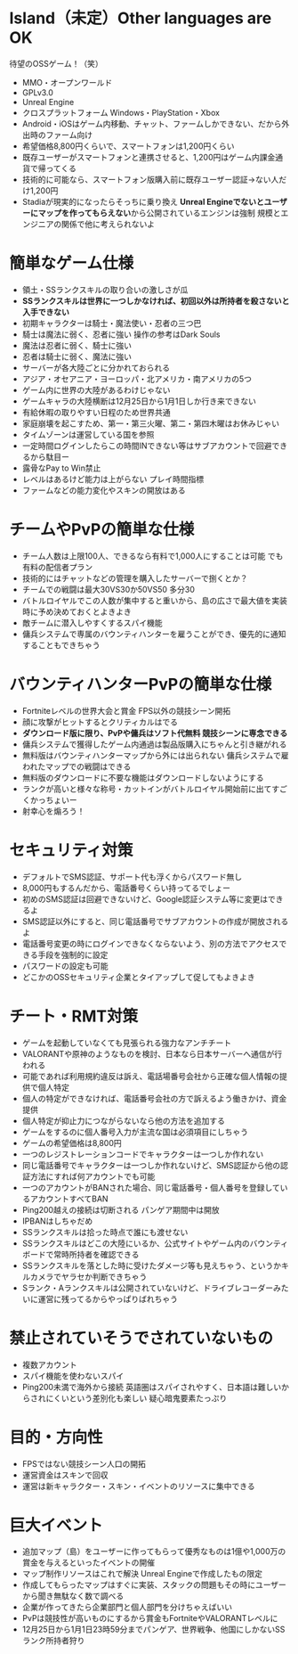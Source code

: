 # Island（未定）Other languages are OK
待望のOSSゲーム！（笑）
- MMO・オープンワールド
- GPLv3.0
- Unreal Engine
- クロスプラットフォーム Windows・PlayStation・Xbox
- Android・iOSはゲーム内移動、チャット、ファームしかできない、だから外出時のファーム向け
- 希望価格8,800円くらいで、スマートフォンは1,200円くらい
- 既存ユーザーがスマートフォンと連携させると、1,200円はゲーム内課金通貨で帰ってくる
- 技術的に可能なら、スマートフォン版購入前に既存ユーザー認証→ない人だけ1,200円
- Stadiaが現実的になったらそっちに乗り換え
**Unreal Engineでないとユーザーにマップを作ってもらえない**から公開されているエンジンは強制
規模とエンジニアの関係で他に考えられないよ
# 簡単なゲーム仕様
- 領土・SSランクスキルの取り合いの激しさが瓜
- **SSランクスキルは世界に一つしかなければ、初回以外は所持者を殺さないと入手できない**
- 初期キャラクターは騎士・魔法使い・忍者の三つ巴
- 騎士は魔法に弱く、忍者に強い 操作の参考はDark Souls
- 魔法は忍者に弱く、騎士に強い
- 忍者は騎士に弱く、魔法に強い
- サーバーが各大陸ごとに分かれておられる
- アジア・オセアニア・ヨーロッパ・北アメリカ・南アメリカの5つ
- ゲーム内に世界の大陸があるわけじゃない
- ゲームキャラの大陸横断は12月25日から1月1日しか行き来できない
- 有給休暇の取りやすい日程のため世界共通
- 家庭崩壊を起こすため、第一・第三火曜、第二・第四木曜はお休みじゃい
- タイムゾーンは運営している国を参照
- 一定時間ログインしたらこの時間INできない等はサブアカウントで回避できるから駄目ー
- 露骨なPay to Win禁止
- レベルはあるけど能力は上がらない プレイ時間指標
- ファームなどの能力変化やスキンの開放はある
# チームやPvPの簡単な仕様
- チーム人数は上限100人、できるなら有料で1,000人にすることは可能 でも有料の配信者プラン
- 技術的にはチャットなどの管理を購入したサーバーで捌くとか？
- チームでの戦闘は最大30VS30か50VS50 多分30
- バトルロイヤルでこの人数が集中すると重いから、島の広さで最大値を実装時に予め決めておくとよきよき
- 敵チームに潜入しやすくするスパイ機能
- 傭兵システムで専属のバウンティハンターを雇うことができ、優先的に通知することもできちゃう
# バウンティハンターPvPの簡単な仕様
- Fortniteレベルの世界大会と賞金 FPS以外の競技シーン開拓
- 顔に攻撃がヒットするとクリティカルはでる
- **ダウンロード版に限り、PvPや傭兵はソフト代無料 競技シーンに専念できる**
- 傭兵システムで獲得したゲーム内通過は製品版購入にちゃんと引き継がれる
- 無料版はバウンティハンターマップから外には出られない 傭兵システムで雇われたマップでの戦闘はできる
- 無料版のダウンロードに不要な機能はダウンロードしないようにする
- ランクが高いと様々な称号・カットインがバトルロイヤル開始前に出てすごくかっちょいー
- 射幸心を煽ろう！
# セキュリティ対策
- デフォルトでSMS認証、サポート代も浮くからパスワード無し
- 8,000円もするんだから、電話番号くらい持ってるでしょー
- 初めのSMS認証は回避できないけど、Google認証システム等に変更はできるよ
- SMS認証以外にすると、同じ電話番号でサブアカウントの作成が開放されるよ
- 電話番号変更の時にログインできなくならないよう、別の方法でアクセスできる手段を強制的に設定
- パスワードの設定も可能
- どこかのOSSセキュリティ企業とタイアップして促してもよきよき
# チート・RMT対策
- ゲームを起動していなくても見張られる強力なアンチチート
- VALORANTや原神のようなものを検討、日本なら日本サーバーへ通信が行われる
- 可能であれば利用規約違反は訴え、電話場番号会社から正確な個人情報の提供で個人特定
- 個人の特定ができなければ、電話番号会社の方で訴えるよう働きかけ、資金提供
- 個人特定が抑止力につながらないなら他の方法を追加する
- ゲームをするのに個人番号入力が主流な国は必須項目にしちゃう
- ゲームの希望価格は8,800円
- 一つのレジストレーションコードでキャラクターは一つしか作れない
- 同じ電話番号でキャラクターは一つしか作れないけど、SMS認証から他の認証方法にすれば何アカウントでも可能
- 一つのアカウントがBANされた場合、同じ電話番号・個人番号を登録しているアカウントすべてBAN
- Ping200越えの接続は切断される パンゲア期間中は開放
- IPBANはしちゃだめ
- SSランクスキルは拾った時点で誰にも渡せない
- SSランクスキルはどこの大陸にいるか、公式サイトやゲーム内のバウンティボードで常時所持者を確認できる
- SSランクスキルを落とした時に受けたダメージ等も見えちゃう、というかキルカメラでヤラセか判断できちゃう
- Sランク・Aランクスキルは公開されていないけど、ドライブレコーダーみたいに運営に残ってるからやっぱりばれちゃう
# 禁止されていそうでされていないもの
- 複数アカウント
- スパイ機能を使わないスパイ
- Ping200未満で海外から接続
英語圏はスパイされやすく、日本語は難しいからされにくいという差別化も楽しい
疑心暗鬼要素たっぷり
# 目的・方向性
- FPSではない競技シーン人口の開拓
- 運営資金はスキンで回収
- 運営は新キャラクター・スキン・イベントのリソースに集中できる
# 巨大イベント
- 追加マップ（島）をユーザーに作ってもらって優秀なものは1億や1,000万の賞金を与えるといったイベントの開催
- マップ制作リソースはこれで解決 Unreal Engineで作成したもの限定
- 作成してもらったマップはすぐに実装、スタックの問題もその時にユーザーから聞き無駄なく数で調べる
- 企業が作ってきたら企業部門と個人部門を分けちゃえばいい
- PvPは競技性が高いものにするから賞金もFortniteやVALORANTレベルに
- 12月25日から1月1日23時59分までパンゲア、世界戦争、他国にしかないSSランク所持者狩り
